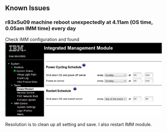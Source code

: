 ## Known Issues

### r83x5u09 machine reboot unexpectedly at 4.11am (OS time, 0.05am IMM time) every day    
Check IMM configuration and found
![IMM Configuration](/images/20140905_u09_imm_restart.png)

Resolution is to clean up all setting and save. I also restart IMM module.

